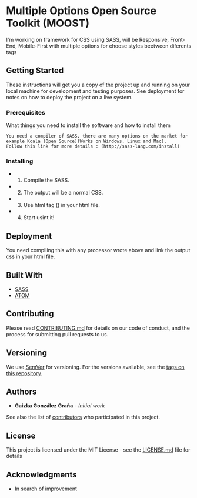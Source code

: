 # Multiple Options Open Source Toolkit (MOOST)

I'm working on framework for CSS using SASS, will be Responsive, Front-End, Mobile-First with multiple options for choose styles beetween diferents tags

## Getting Started

These instructions will get you a copy of the project up and running on your local machine for development and testing purposes. See deployment for notes on how to deploy the project on a live system.

### Prerequisites

What things you need to install the software and how to install them

```
You need a compiler of SASS, there are many options on the market for example Koala (Open Source)(Works on Windows, Linux and Mac).
Follow this link for more details : (http://sass-lang.com/install)
```

### Installing

* 1. Compile the SASS.
* 2. The output will be a normal CSS.
* 3. Use html tag (<link href="output.css" rel="stylesheet" type="text/css">) in your html file.
* 4. Start usint it!

## Deployment

You need compiling this with any processor wrote above and link the output css in your html file.

## Built With

* [SASS](http://sass-lang.com/install)
* [ATOM](https://atom.io/)

## Contributing

Please read [CONTRIBUTING.md](CODE_OF_CONDUCT.md) for details on our code of conduct, and the process for submitting pull requests to us.

## Versioning

We use [SemVer](http://semver.org/) for versioning. For the versions available, see the [tags on this repository](https://github.com/Gaizka-gzgr/Multiple-Options-Open-Source-Toolkit-MOOST-/tags). 

## Authors

* **Gaizka González Graña** - *Initial work* 

See also the list of [contributors](https://github.com/your/project/contributors) who participated in this project.

## License

This project is licensed under the MIT License - see the [LICENSE.md](LICENSE.md) file for details

## Acknowledgments

* In search of improvement
